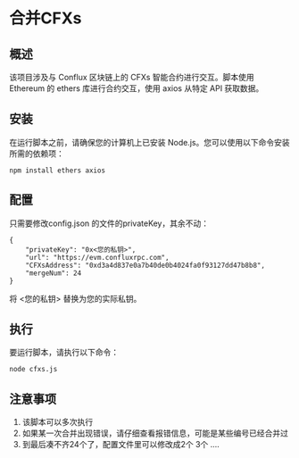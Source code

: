 # 合并CFXs
## 概述
该项目涉及与 Conflux 区块链上的 CFXs 智能合约进行交互。脚本使用 Ethereum 的 ethers 库进行合约交互，使用 axios 从特定 API 获取数据。

## 安装
在运行脚本之前，请确保您的计算机上已安装 Node.js。您可以使用以下命令安装所需的依赖项：
```
npm install ethers axios
```
## 配置
只需要修改config.json 的文件的privateKey，其余不动：
```
{
    "privateKey": "0x<您的私钥>",
    "url": "https://evm.confluxrpc.com",
    "CFXsAddress": "0xd3a4d837e0a7b40de0b4024fa0f93127dd47b8b8",
    "mergeNum": 24
}
```
将 <您的私钥> 替换为您的实际私钥。

## 执行
要运行脚本，请执行以下命令：
```
node cfxs.js
```
## 注意事项
1. 该脚本可以多次执行
2. 如果某一次合并出现错误，请仔细查看报错信息，可能是某些编号已经合并过
3. 到最后凑不齐24个了，配置文件里可以修改成2个 3个 ....